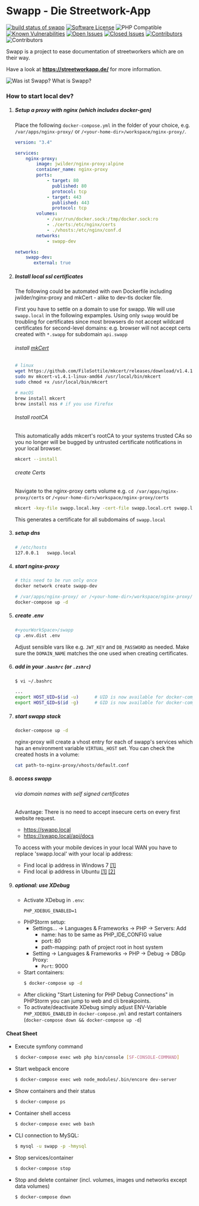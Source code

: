Swapp - Die Streetwork-App
==========================

[![build status of swapp](https://img.shields.io/travis/knutschsoft/swapp/develop?style=flat-square&logo=travis)](https://travis-ci.org/knutschsoft/swapp)
[![Software License](https://img.shields.io/badge/license-MIT-brightgreen.svg?style=flat-square)](LICENSE)
![PHP Compatible](https://img.shields.io/packagist/php-v/knutschsoft/swapp?style=flat-square)
[![Known Vulnerabilities](https://snyk.io/test/github/knutschsoft/swapp/badge.svg)](https://snyk.io/test/github/knutschsoft/swapp)
[![Open Issues](https://img.shields.io/github/issues-raw/knutschsoft/swapp?style=flat-square)](https://github.com/knutschsoft/swapp/issues)
[![Closed Issues](https://img.shields.io/github/issues-closed-raw/knutschsoft/swapp?style=flat-square)](https://github.com/knutschsoft/swapp/issues?q=is%3Aissue+is%3Aclosed)
[![Contributors](https://img.shields.io/github/contributors/knutschsoft/swapp?style=flat-square)](https://github.com/knutschsoft/swapp/graphs/contributors)
![Contributors](https://img.shields.io/maintenance/yes/2022?style=flat-square)

Swapp is a project to ease documentation of streetworkers which are on their way.

Have a look at **https://streetworkapp.de/** for more information.

![Was ist Swapp? What is Swapp?](web/assets/images/swapp-info.jpeg?raw=true "Was ist Swapp? What is Swapp?")

### How to start local dev?

1. ##### Setup a proxy with nginx (which includes docker-gen)
   Place the following ```docker-compose.yml``` in the folder of your choice, e.g. ```/var/apps/nginx-proxy/``` or ```/<your-home-dir>/workspace/nginx-proxy/```.
    ```yaml
    version: "3.4"

    services:
        nginx-proxy:
            image: jwilder/nginx-proxy:alpine
            container_name: nginx-proxy
            ports:
                - target: 80
                  published: 80
                  protocol: tcp
                - target: 443
                  published: 443
                  protocol: tcp
            volumes:
                - /var/run/docker.sock:/tmp/docker.sock:ro
                - ./certs:/etc/nginx/certs
                - ./vhosts:/etc/nginx/conf.d
            networks:
                - swapp-dev
    
    networks:
        swapp-dev:
           external: true
    ```
2. ##### Install local ssl certificates
   The following could be automated with own Dockerfile
   including jwilder/nginx-proxy and mkCert - alike to dev-tls docker file. <br>

   First you have to settle on a domain to use for swapp.
   We will use `swapp.local` in the following expamples.
   Using only `swapp` would be troubling for certificates since most browsers
   do not accept wildcard certificates for second-level domains:
   e.g. browser will not accept certs created with `*.swapp` for subdomain `api.swapp`

   ###### install [mkCert](https://github.com/FiloSottile/mkcert)
    ```BASH
    # linux
    wget https://github.com/FiloSottile/mkcert/releases/download/v1.4.1/mkcert-v1.4.1-linux-amd64
    sudo mv mkcert-v1.4.1-linux-amd64 /usr/local/bin/mkcert
    sudo chmod +x /usr/local/bin/mkcert
    ```
    ```BASH
    # macOS
    brew install mkcert
    brew install nss # if you use Firefox
    ```
   ###### Install rootCA
   This automatically adds mkcert's rootCA to your systems trusted CAs so you no longer will be bugged by untrusted certificate notifications in your local browser.
    ```BASH
    mkcert --install
    ```
   ###### create Certs
   Navigate to the nginx-proxy certs volume e.g. `cd /var/apps/nginx-proxy/certs` or ```/<your-home-dir>/workspace/nginx-proxy/certs```
   ```BASH
   mkcert -key-file swapp.local.key -cert-file swapp.local.crt swapp.local *.swapp.local    
   ```
   This generates a certificate for all subdomains of `swapp.local`
3.  ##### setup dns
    ```BASH
    # /etc/hosts
    127.0.0.1	swapp.local
    ```
4. ##### start nginx-proxy

    ```BASH
    # this need to be run only once 
    docker network create swapp-dev
    ```

    ```BASH
    # /var/apps/nginx-proxy/ or /<your-home-dir>/workspace/nginx-proxy/
    docker-compose up -d    
    ```

5. ##### create .env
   ```BASH
   #<yourWorkSpace>/swapp
   cp .env.dist .env
   ```
   Adjust sensible vars like e.g. `JWT_KEY` and `DB_PASSWORD` as needed.
   Make sure the `DOMAIN_NAME` matches the one used when creating certificates.

6. ##### add in your ```.bashrc``` (or ```.zshrc```)
    ```bash
    $ vi ~/.bashrc

    ...
    export HOST_UID=$(id -u)      # UID is now available for docker-compose.yml
    export HOST_GID=$(id -g)      # GID is now available for docker-compose.yml

7. ##### start swapp stack
    ```BASH
    docker-compose up -d
    ```
   nginx-proxy will create a vhost entry for each of swapp's services which has an environment variable `VIRTUAL_HOST` set.
   You can check the created hosts in a volume:
    ```BASH
    cat path-to-nginx-proxy/vhosts/default.conf
    ```

8. ##### access swapp
   ###### via domain names with self signed certificates
   Advantage: There is no need to accept insecure certs on every first website request.
    * https://swapp.local
    * https://swapp.local/api/docs

   To access with your mobile devices in your local WAN you have to replace 'swapp.local' with your local ip address:
    * Find local ip address in Windows 7 [[1]](https://www.groovypost.com/howto/microsoft/windows-7/find-your-local-ip-address-windows-7-cmd/)
    * Find local ip address in Ubuntu [[1]](https://help.ubuntu.com/stable/ubuntu-help/net-findip.html.en) [[2]](https://itsfoss.com/check-ip-address-ubuntu/)

9. ##### optional: use XDebug

    * Activate XDebug in `.env`:
        ```
        PHP_XDEBUG_ENABLED=1
        ```
    * PHPStorm setup:
        * Settings... -> Languages & Frameworks -> PHP -> Servers: Add
            * name: has to be same as PHP_IDE_CONFIG value
            * port: 80
            * path-mapping: path of project root in host system 
        * Setting -> Languages & Frameworks -> PHP -> Debug -> DBGp Proxy:
            * `Port`: 9000
    * Start containers:
        ```bash
        $ docker-compose up -d
        ```
    * After clicking "Start Listening for PHP Debug Connections" in PHPStorm you can jump to web and cli breakpoints.
    * To activate/deactivate XDebug simply adjust ENV-Variable `PHP_XDEBUG_ENABLED` in `docker-compose.yml`
    and restart containers (`docker-compose down && docker-compose up -d`) 

#### Cheat Sheet

* Execute symfony command
    ```bash
    $ docker-compose exec web php bin/console [SF-CONSOLE-COMMAND]
    ```
* Start webpack encore
    ```bash
    $ docker-compose exec web node_modules/.bin/encore dev-server
    ```
* Show containers and their status
    ```bash
    $ docker-compose ps
    ```
* Container shell access
    ```bash
    $ docker-compose exec web bash
    ```
* CLI connection to MySQL:
    ```bash
    $ mysql -u swapp -p -hmysql
    ```
* Stop services/container
    ```bash
    $ docker-compose stop
    ```
* Stop and delete container (incl. volumes, images und networks except data volumes)
    ```bash
    $ docker-compose down
    ```
